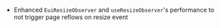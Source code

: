 - Enhanced `EuiResizeObserver` and `useResizeObserver`'s performance to not trigger page reflows on resize event
